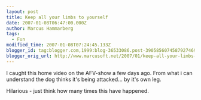 ```yaml
---
layout: post
title: Keep all your limbs to yourself
date: 2007-01-08T06:47:00.000Z
author: Marcus Hammarberg
tags:
  - Fun
modified_time: 2007-01-08T07:24:45.133Z
blogger_id: tag:blogger.com,1999:blog-36533086.post-3905856074587927469
blogger_orig_url: http://www.marcusoft.net/2007/01/keep-all-your-limbs-to-yourself.html
---
```


I caught this home video on the AFV-show a few days ago. From
what i can understand the dog thinks it's being attacked... by it's own
leg.

Hilarious - just think how many times this have happened.

